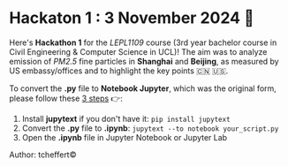 # Hackaton 1 : 3 November 2024 📅​

Here's **Hackathon 1** for the *LEPL1109* course (3rd year bachelor course in Civil Engineering & Computer Science in UCL)! The aim was to analyze emission of *PM2.5* fine particles in **Shanghai** and **Beijing**, as measured by US embassy/offices and to highlight the key points 🇨🇳 ​🇺🇸​.

To convert the **.py** file to **Notebook Jupyter**, which was the original form, please follow these <U>3 steps</U> 👉​​:
1. Install **jupytext** if you don't have it: ```pip install jupytext```
2. Convert the **.py** file to **.ipynb**: ```jupytext --to notebook your_script.py```
3. Open the **.ipynb** file in Jupyter Notebook or Jupyter Lab

Author: tcheffert©
